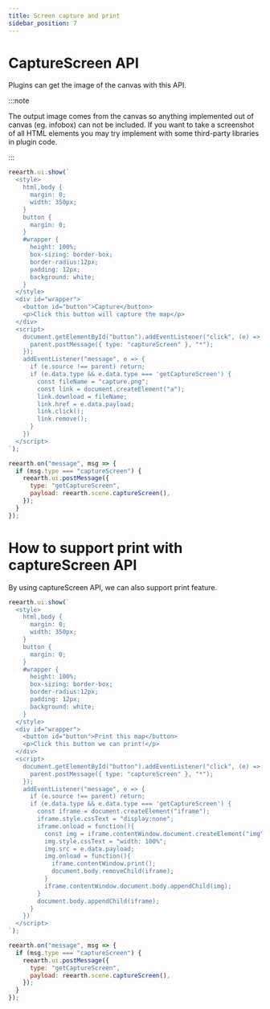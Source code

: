 ```yaml
---
title: Screen capture and print
sidebar_position: 7
---
```


# CaptureScreen API

Plugins can get the image of the canvas with this API.

:::note

The output image comes from the canvas so anything implemented out of canvas (eg. infobox) can not be included. If you want to take a screenshot of all HTML elements you may try implement with some third-party libraries in plugin code.

:::

```js
reearth.ui.show(`
  <style>
    html,body {
      margin: 0;
      width: 350px;
    }
    button {
      margin: 0;
    }
    #wrapper {
      height: 100%;
      box-sizing: border-box;
      border-radius:12px;
      padding: 12px;
      background: white;
    }
  </style>
  <div id="wrapper">
    <button id="button">Capture</button>
    <p>Click this button will capture the map</p>
  </div>
  <script>
    document.getElementById("button").addEventListener("click", (e) => {
      parent.postMessage({ type: "captureScreen" }, "*");
    });
    addEventListener("message", e => {
      if (e.source !== parent) return;
      if (e.data.type && e.data.type === 'getCaptureScreen') {
        const fileName = "capture.png";
        const link = document.createElement("a");
        link.download = fileName;
        link.href = e.data.payload;
        link.click();
        link.remove();
      }
    })
  </script>
`);

reearth.on("message", msg => {
  if (msg.type === "captureScreen") {
    reearth.ui.postMessage({
      type: "getCaptureScreen",
      payload: reearth.scene.captureScreen(),
    });
  }
});
```

# How to support print with captureScreen API

By using captureScreen API, we can also support print feature.

```js
reearth.ui.show(`
  <style>
    html,body {
      margin: 0;
      width: 350px;
    }
    button {
      margin: 0;
    }
    #wrapper {
      height: 100%;
      box-sizing: border-box;
      border-radius:12px;
      padding: 12px;
      background: white;
    }
  </style>
  <div id="wrapper">
    <button id="button">Print this map</button>
    <p>Click this button we can print!</p>
  </div>
  <script>
    document.getElementById("button").addEventListener("click", (e) => {
      parent.postMessage({ type: "captureScreen" }, "*");
    });
    addEventListener("message", e => {
      if (e.source !== parent) return;
      if (e.data.type && e.data.type === 'getCaptureScreen') {
        const iframe = document.createElement("iframe");
        iframe.style.cssText = "display:none";
        iframe.onload = function(){
          const img = iframe.contentWindow.document.createElement("img");
          img.style.cssText = "width: 100%";
          img.src = e.data.payload;
          img.onload = function(){
            iframe.contentWindow.print();
            document.body.removeChild(iframe);
          }
          iframe.contentWindow.document.body.appendChild(img);
        }
        document.body.appendChild(iframe);
      }
    })
  </script>
`);

reearth.on("message", msg => {
  if (msg.type === "captureScreen") {
    reearth.ui.postMessage({
      type: "getCaptureScreen",
      payload: reearth.scene.captureScreen(),
    });
  }
});
```
